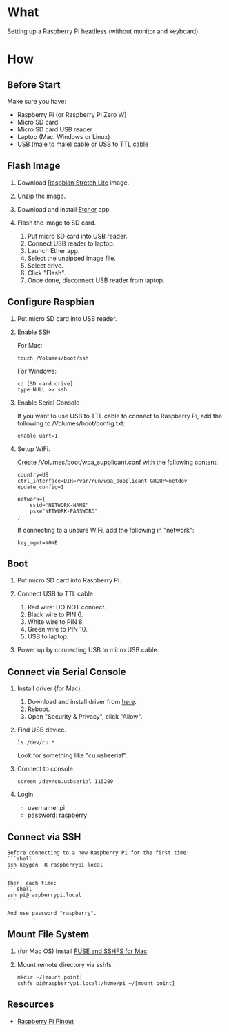 # What

Setting up a Raspberry Pi headless (without monitor and keyboard).

# How

## Before Start

Make sure you have:

* Raspberry Pi (or Raspberry Pi Zero W)
* Micro SD card
* Micro SD card USB reader
* Laptop (Mac, Windows or Linux)
* USB (male to male) cable or [USB to TTL cable](https://www.google.com/search?q=usb+PL2303HX)

## Flash Image

1. Download [Raspbian Stretch Lite](https://www.raspberrypi.org/downloads/raspbian/) image.

1. Unzip the image.

1. Download and install [Etcher](https://www.balena.io/etcher/) app.

1. Flash the image to SD card.

    1. Put micro SD card into USB reader.
    1. Connect USB reader to laptop.
    1. Launch Ether app.
    1. Select the unzipped image file.
    1. Select drive.
    1. Click "Flash".
    1. Once done, disconnect USB reader from laptop.

## Configure Raspbian

1. Put micro SD card into USB reader.

1. Enable SSH

    For Mac:
    ```shell
    touch /Volumes/boot/ssh
    ```

    For Windows:
    ```shell
    cd [SD card drive]:
    type NULL >> ssh
    ```

1. Enable Serial Console

    If you want to use USB to TTL cable to connect to Raspberry Pi, add the
    following to /Volumes/boot/config.txt:
    
    ```
    enable_uart=1
    ```

1. Setup WiFi.

    Create /Volumes/boot/wpa_supplicant.conf with the following content:

    ```
    country=US
    ctrl_interface=DIR=/var/run/wpa_supplicant GROUP=netdev
    update_config=1

    network={
        ssid="NETWORK-NAME"
        psk="NETWORK-PASSWORD"
    }
    ```

    If connecting to a unsure WiFi, add the following in "network":
    ```
    key_mgmt=NONE
    ```

## Boot

1. Put micro SD card into Raspberry Pi.

1. Connect USB to TTL cable

    1. Red wire: DO NOT connect.
    1. Black wire to PIN 6.
    1. White wire to PIN 8.
    1. Green wire to PIN 10.
    1. USB to laptop.

1. Power up by connecting USB to micro USB cable.

## Connect via Serial Console

1. Install driver (for Mac).

    1. Download and install driver from [here](http://www.prolific.com.tw/US/ShowProduct.aspx?p_id=229&pcid=41).
    1. Reboot.
    1. Open "Security & Privacy", click "Allow".

1. Find USB device.

    ```shell
    ls /dev/cu.*
    ```

    Look for something like "cu.usbserial".

1. Connect to console.

    ```shell
    screen /dev/cu.usbserial 115200
    ```

1. Login

    * username: pi
    * password: raspberry

## Connect via SSH

    Before connecting to a new Raspberry Pi for the first time:
    ```shell
    ssh-keygen -R raspberrypi.local
    ```

    Then, each time:
    ```shell
    ssh pi@raspberrypi.local
    ```

    And use password "raspberry".

## Mount File System

1. (for Mac OS) Install [FUSE and SSHFS for Mac](https://osxfuse.github.io/).

1. Mount remote directory via sshfs

    ```shell
    mkdir ~/[mount point]
    sshfs pi@raspberrypi.local:/home/pi ~/[mount point]
    ```

## Resources

* [Raspberry Pi Pinout](http://www.pighixxx.net/wp-content/uploads/2015/06/raspberry.pdf)